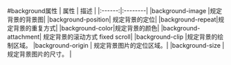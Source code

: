 #background属性
|  属性  |  描述   |
|:------:|:--------|
|background-image |规定背景的背景图|
|background-position| 规定背景的定位|
|background-repeat|规定背景的重复方式|
|background-color|规定背景的颜色|
|background-attachment| 规定背景的滚动方式 fixed  scroll|
|background-clip  |规定背景的绘制区域。 
|background-origin | 规定背景图片的定位区域。| 
|background-size  |规定背景图片的尺寸。 |